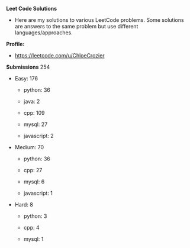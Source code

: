 **Leet Code Solutions**

- Here are my solutions to various LeetCode problems. Some solutions are answers to the same problem but use different languages/approaches.

**Profile:**

- https://leetcode.com/u/ChloeCrozier


**Submissions** 254
- Easy: 176

  -  python: 36

  -  java: 2

  -  cpp: 109

  -  mysql: 27

  -  javascript: 2


- Medium: 70

  -  python: 36

  -  cpp: 27

  -  mysql: 6

  -  javascript: 1


- Hard: 8

  -  python: 3

  -  cpp: 4

  -  mysql: 1